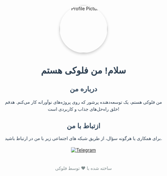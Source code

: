 



<div align="center">
  <img src="https://your-image-url.com/floki-profile-pic.png" alt="Profile Picture" width="150" style="border-radius: 50%; box-shadow: 0 4px 8px rgba(0, 0, 0, 0.2); transition: transform 0.3s ease-in-out;" onmouseover="this.style.transform='scale(1.1)'" onmouseout="this.style.transform='scale(1)'">

  <h1 style="font-family: 'Arial', sans-serif; color: #2c3e50;">سلام! من فلوکی هستم</h1>
  <p style="font-size: 1.2em; color: #7f8c8d; margin-bottom: 20px;">


  <h2 style="font-family: 'Arial', sans-serif; color: #34495e; margin-top: 30px;">درباره من</h2>
  <p style="max-width: 600px; text-align: center; color: #2c3e50; line-height: 1.6;">
    من فلوکی هستم، یک توسعه‌دهنده پرشور که روی پروژه‌های نوآورانه کار می‌کنم. هدفم خلق راه‌حل‌های جذاب و کاربردی است!
  </p>

  <h2 style="font-family: 'Arial', sans-serif; color: #34495e; margin-top: 30px;">ازتباط با من</h2>
  <p style="color: #2c3e50;">
    برای همکاری یا هرگونه سؤال، از طریق شبکه های اجتماعی زیر با من در ارتباط باشید. 
   <!-- Telegram Button with Icon and Animation -->
  <div style="margin: 20px 0;">
    <a href="https://t.me/your-telegram" target="_blank">
      <img src="https://img.shields.io/badge/Telegram-2CA5E0?style=for-the-badge&logo=telegram&logoColor=white" alt="Telegram" style="transition: transform 0.3s ease-in-out;" onmouseover="this.style.transform='scale(1.1)'" onmouseout="this.style.transform='scale(1)'">
    </a>
  </div>

  </p>

  <footer style="margin-top: 40px; color: #7f8c8d;">
    <p>ساخته شده با ❤️ توسط فلوکی</p>
  </footer>
</div>

